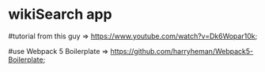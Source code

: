 # wikiSearch app

#tutorial from this guy => https://www.youtube.com/watch?v=Dk6Wopar10k;

#use Webpack 5 Boilerplate => https://github.com/harryheman/Webpack5-Boilerplate;
